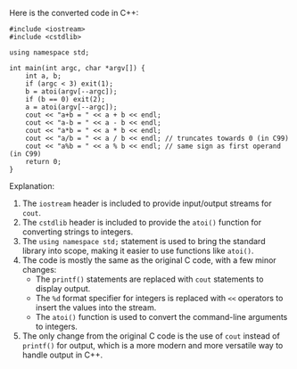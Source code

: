  Here is the converted code in C++:
```
#include <iostream>
#include <cstdlib>

using namespace std;

int main(int argc, char *argv[]) {
    int a, b;
    if (argc < 3) exit(1);
    b = atoi(argv[--argc]);
    if (b == 0) exit(2);
    a = atoi(argv[--argc]);
    cout << "a+b = " << a + b << endl;
    cout << "a-b = " << a - b << endl;
    cout << "a*b = " << a * b << endl;
    cout << "a/b = " << a / b << endl; // truncates towards 0 (in C99)
    cout << "a%b = " << a % b << endl; // same sign as first operand (in C99)
    return 0;
}
```
Explanation:

1. The `iostream` header is included to provide input/output streams for `cout`.
2. The `cstdlib` header is included to provide the `atoi()` function for converting strings to integers.
3. The `using namespace std;` statement is used to bring the standard library into scope, making it easier to use functions like `atoi()`.
4. The code is mostly the same as the original C code, with a few minor changes:
	* The `printf()` statements are replaced with `cout` statements to display output.
	* The `%d` format specifier for integers is replaced with `<<` operators to insert the values into the stream.
	* The `atoi()` function is used to convert the command-line arguments to integers.
5. The only change from the original C code is the use of `cout` instead of `printf()` for output, which is a more modern and more versatile way to handle output in C++.
